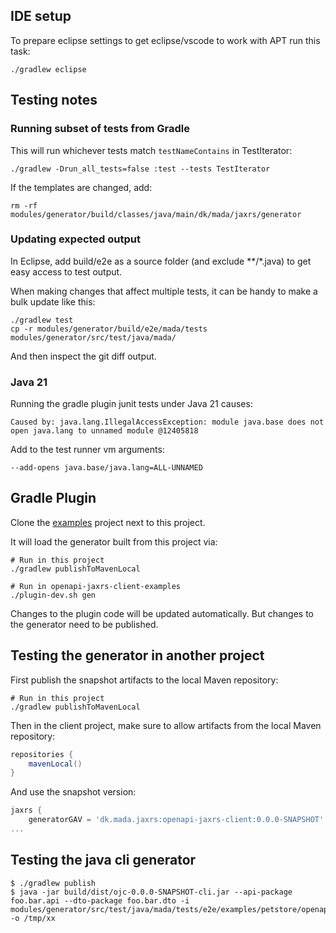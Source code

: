 ## IDE setup

To prepare eclipse settings to get eclipse/vscode to work with APT run this task:

    ./gradlew eclipse

## Testing notes

### Running subset of tests from Gradle

This will run whichever tests match `testNameContains` in TestIterator:

    ./gradlew -Drun_all_tests=false :test --tests TestIterator

If the templates are changed, add:

    rm -rf modules/generator/build/classes/java/main/dk/mada/jaxrs/generator


### Updating expected output

In Eclipse, add build/e2e as a source folder (and exclude **/*.java) to get easy access to test output.

When making changes that affect multiple tests, it can be handy to make a bulk update like this:

    ./gradlew test
    cp -r modules/generator/build/e2e/mada/tests modules/generator/src/test/java/mada/

And then inspect the git diff output.

### Java 21

Running the gradle plugin junit tests under Java 21 causes:

    Caused by: java.lang.IllegalAccessException: module java.base does not open java.lang to unnamed module @12405818
    
Add to the test runner vm arguments:

    --add-opens java.base/java.lang=ALL-UNNAMED

## Gradle Plugin

Clone the [examples](https://github.com/jskov/openapi-jaxrs-client-examples) project next to this project.

It will load the generator built from this project via:

    # Run in this project
    ./gradlew publishToMavenLocal
    
    # Run in openapi-jaxrs-client-examples
    ./plugin-dev.sh gen

Changes to the plugin code will be updated automatically.
But changes to the generator need to be published.

## Testing the generator in another project

First publish the snapshot artifacts to the local Maven repository:

    # Run in this project
    ./gradlew publishToMavenLocal

Then in the client project, make sure to allow artifacts from the local Maven repository:

```gradle
repositories {
    mavenLocal()
}
```

And use the snapshot version:

```gradle
jaxrs {
    generatorGAV = 'dk.mada.jaxrs:openapi-jaxrs-client:0.0.0-SNAPSHOT'
...
```

## Testing the java cli generator

```console
$ ./gradlew publish
$ java -jar build/dist/ojc-0.0.0-SNAPSHOT-cli.jar --api-package foo.bar.api --dto-package foo.bar.dto -i modules/generator/src/test/java/mada/tests/e2e/examples/petstore/openapi.yaml -o /tmp/xx
```

